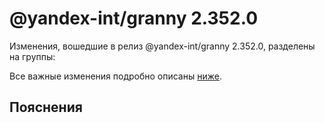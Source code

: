 # @yandex-int/granny 2.352.0

<!-- ЧЕЛОВЕЧЕСКОЕ ВСТУПЛЕНИЕ -->

Изменения, вошедшие в релиз @yandex-int/granny 2.352.0, разделены на группы:

Все важные изменения подробно описаны [ниже](#Пояснения).

## Пояснения

